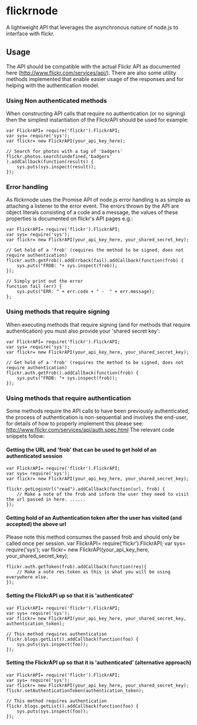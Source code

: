 # flickrnode

A lightweight API that leverages the asynchronous nature of node.js to interface with flickr.

## Usage
The API should be compatible with the actual Flickr API as documented here (http://www.flickr.com/services/api/). 
There are also some utility methods implemented that enable easier usage of the responses and for helping with the authentication model.

### Using Non authenticated methods
When constructing API calls that require no authentication (or no signing) then the simplest instantiation of 
the FlickrAPI should be used for example:

    var FlickrAPI= require('flickr').FlickrAPI;
    var sys= require('sys');
    var flickr= new FlickrAPI(your_api_key_here);
   
    // Search for photos with a tag of 'badgers'
    flickr.photos.search(undefined,'badgers' ).addCallback(function(results) {
        sys.puts(sys.inspect(result));
    });
    

### Error handling
As flickrnode uses the Promise API of node.js error handling is as simple as attaching a listener to the error event.  The errors
thrown by the API are object literals consisting of a code and a message, the values of these properties is documented on flickr's API
pages e.g.:
    
    var FlickrAPI= require('flickr').FlickrAPI;
    var sys= require('sys');
    var flickr= new FlickrAPI(your_api_key_here, your_shared_secret_key);

    // Get hold of a 'frob' (requires the method to be signed, does not require authentication)
    flickr.auth.getFrob().addErrback(fail).addCallback(function(frob) {
        sys.puts("FROB: "+ sys.inspect(frob)); 
    });

    // Simply print out the error
    function fail (err) {
        sys.puts("ERR: " + err.code + " -  " + err.message);
    };

### Using methods that require signing
When executing methods that require signing (and for methods that require authentication) you must also provide your 'shared secret key':

    var FlickrAPI= require('flickr').FlickrAPI;
    var sys= require('sys');
    var flickr= new FlickrAPI(your_api_key_here, your_shared_secret_key);

    // Get hold of a 'frob' (requires the method to be signed, does not require authentication)
    flickr.auth.getFrob().addCallback(function(frob) {
        sys.puts("FROB: "+ sys.inspect(frob)); 
    });

### Using methods that require authentication
Some methods require the API calls to have been previously authenticated, the process of authentication is non-sequential and involves the end-user,
for details of how to properly implement this please see: http://www.flickr.com/services/api/auth.spec.html The relevant code snippets follow:

#### Getting the URL and 'frob' that can be used to get hold of an authenticated session
    var FlickrAPI= require('flickr').FlickrAPI;
    var sys= require('sys');
    var flickr= new FlickrAPI(your_api_key_here, your_shared_secret_key);
    
    flickr.getLoginUrl("read").addCallback(function(url, frob) {
        // Make a note of the frob and inform the user they need to visit the url passed in here. ......
    });
    
#### Getting hold of an Authentication token after the user has visited (and accepted) the above url
Please note this method consumes the passed frob and should only be called once per session.
    var FlickrAPI= require('flickr').FlickrAPI;
    var sys= require('sys');
    var flickr= new FlickrAPI(your_api_key_here, your_shared_secret_key);
    
    flickr.auth.getToken(frob).addCallback(function(res){
        // Make a note res.token as this is what you will be using everywhere else.
    });
    
#### Setting the FlickrAPI up so that it is 'authenticated' 
    var FlickrAPI= require('flickr').FlickrAPI;
    var sys= require('sys');
    var flickr= new FlickrAPI(your_api_key_here, your_shared_secret_key, authentication_token);

    // This method requires authentication
    flickr.blogs.getList().addCallback(function(foo) {
        sys.puts(sys.inspect(foo));
    });

#### Setting the FlickrAPI up so that it is 'authenticated' (alternative approach)
    var FlickrAPI= require('flickr').FlickrAPI;
    var sys= require('sys');
    var flickr= new FlickrAPI(your_api_key_here, your_shared_secret_key);
    flickr.setAuthenticationToken(authentication_token);

    // This method requires authentication
    flickr.blogs.getList().addCallback(function(foo) {
        sys.puts(sys.inspect(foo));
    });